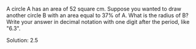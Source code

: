 A circle A has an area of 52 square cm. Suppose you wanted to draw another circle
B with an area equal to 37% of A. What is the radius of B? Write your answer in
decimal notation with one digit after the period, like "6.3".

Solution:
2.5
